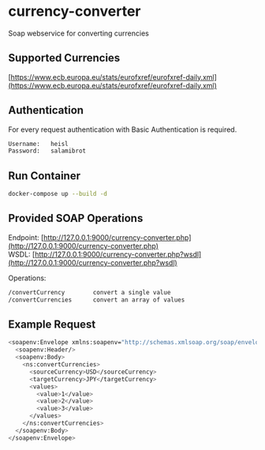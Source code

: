 # currency-converter

Soap webservice for converting currencies

## Supported Currencies

[https://www.ecb.europa.eu/stats/eurofxref/eurofxref-daily.xml](https://www.ecb.europa.eu/stats/eurofxref/eurofxref-daily.xml)

## Authentication

For every request authentication with Basic Authentication is required.

```bash
Username:   heisl
Password:   salamibrot
```

## Run Container

```bash
docker-compose up --build -d
```

## Provided SOAP Operations

Endpoint: [http://127.0.0.1:9000/currency-converter.php](http://127.0.0.1:9000/currency-converter.php)  
WSDL: [http://127.0.0.1:9000/currency-converter.php?wsdl](http://127.0.0.1:9000/currency-converter.php?wsdl)

Operations:

```bash
/convertCurrency        convert a single value
/convertCurrencies      convert an array of values
```

## Example Request
```bash
<soapenv:Envelope xmlns:soapenv="http://schemas.xmlsoap.org/soap/envelope/" xmlns:ns="CurrencyConverter">
  <soapenv:Header/>
  <soapenv:Body>
    <ns:convertCurrencies>
      <sourceCurrency>USD</sourceCurrency>
      <targetCurrency>JPY</targetCurrency>
      <values>
        <value>1</value>
        <value>2</value>
        <value>3</value>
      </values>
    </ns:convertCurrencies>
  </soapenv:Body>
</soapenv:Envelope>
```


